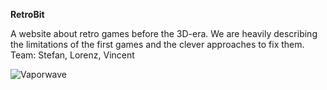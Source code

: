 **RetroBit**

A website about retro games before the 3D-era.
We are heavily describing the limitations of the first games and the clever approaches to fix them.
Team: Stefan, Lorenz, Vincent

![Vaporwave](https://www.nawpic.com/media/2020/vaporwave-nawpic-25-500x333.jpg)
